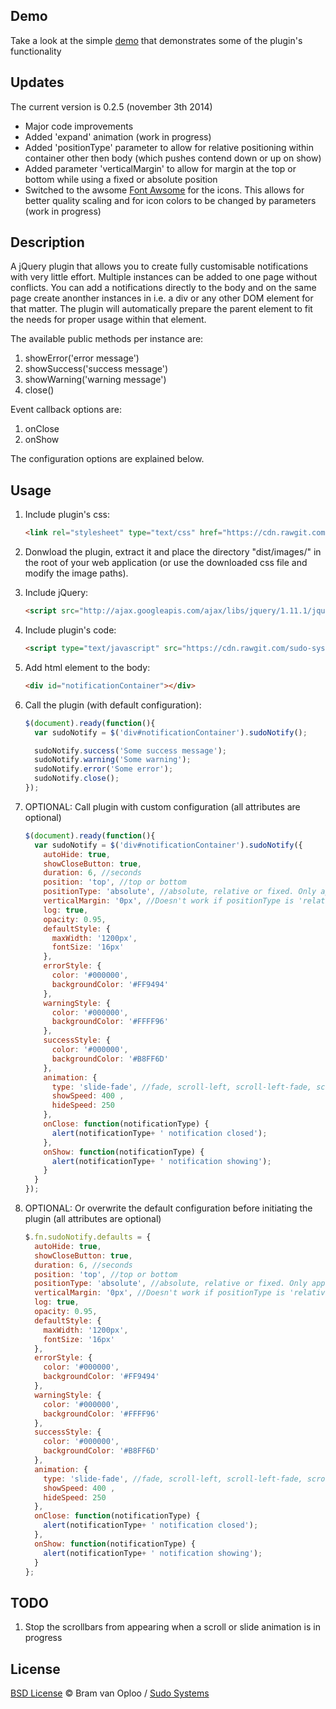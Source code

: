 ## Demo

Take a look at the simple [demo](http://sudo-systems.github.io/jquery-sudo-notify/) that demonstrates some of the plugin's functionality


## Updates

The current version is 0.2.5 (november 3th 2014)

* Major code improvements
* Added 'expand' animation (work in progress)
* Added 'positionType' parameter to allow for relative positioning  within container other then body (which pushes contend down or up on show)
* Added parameter 'verticalMargin' to allow for margin at the top or bottom while using a fixed or absolute position 
* Switched to the awsome [Font Awsome](http://fortawesome.github.io/Font-Awesome/) for the icons. This allows for better quality scaling and for icon colors to be changed by parameters (work in progress)


## Description

A jQuery plugin that allows you to create fully customisable notifications with very little effort.
Multiple instances can be added to one page without conflicts. 
You can add a notifications directly to the body and on the same page create anonther instances in i.e. a div or any other DOM element for that matter.
The plugin will automatically prepare the parent element to fit the needs for proper usage within that element. 

The available public methods per instance are:

1. showError('error message')
2. showSuccess('success message')
3. showWarning('warning message')
4. close()

Event callback options are:

1. onClose
2. onShow

The configuration options are explained below.


## Usage

1. Include plugin's css:

	```html
	<link rel="stylesheet" type="text/css" href="https://cdn.rawgit.com/sudo-systems/jquery-sudo-notify/master/dist/style/jquery.sudo-notify.min.css" />
	```

2. Donwload the plugin, extract it and place the directory "dist/images/" in the root of your web application (or use the downloaded css file and modify the image paths).

3. Include jQuery:

	```html
	<script src="http://ajax.googleapis.com/ajax/libs/jquery/1.11.1/jquery.min.js"></script>
	```

4. Include plugin's code:

	```html
	<script type="text/javascript" src="https://cdn.rawgit.com/sudo-systems/jquery-sudo-notify/master/dist/jquery.sudo-notify.min.js"></script>
	```

5. Add html element to the body:

	```html
	<div id="notificationContainer"></div>
	```

6. Call the plugin (with default configuration):

	```javascript
	$(document).ready(function(){
      var sudoNotify = $('div#notificationContainer').sudoNotify();

      sudoNotify.success('Some success message');
      sudoNotify.warning('Some warning');
      sudoNotify.error('Some error');
      sudoNotify.close();
    });
    ```

7. OPTIONAL: Call plugin with custom configuration (all attributes are optional)

    ```javascript
    $(document).ready(function(){
      var sudoNotify = $('div#notificationContainer').sudoNotify({
        autoHide: true,
        showCloseButton: true,
        duration: 6, //seconds
        position: 'top', //top or bottom
        positionType: 'absolute', //absolute, relative or fixed. Only applies if the elemnt's parent isn't the body. Otherwise it will always be fixed
        verticalMargin: '0px', //Doesn't work if positionType is 'relative'
        log: true,
        opacity: 0.95,
        defaultStyle: {
          maxWidth: '1200px',
          fontSize: '16px'
        },
        errorStyle: {
          color: '#000000',
          backgroundColor: '#FF9494'
        },
        warningStyle: {
          color: '#000000',
          backgroundColor: '#FFFF96'
        },
        successStyle: {
          color: '#000000',
          backgroundColor: '#B8FF6D'
        },
        animation: {
          type: 'slide-fade', //fade, scroll-left, scroll-left-fade, scroll-right, scroll-right-fade, slide, slide-fade or none, expand
          showSpeed: 400 ,
          hideSpeed: 250
        },
        onClose: function(notificationType) {
          alert(notificationType+ ' notification closed');
        },
        onShow: function(notificationType) {
          alert(notificationType+ ' notification showing');
        }
      }
    });
	```

8. OPTIONAL: Or overwrite the default configuration before initiating the plugin (all attributes are optional)

    ```javascript
    $.fn.sudoNotify.defaults = {
      autoHide: true,
      showCloseButton: true,
      duration: 6, //seconds
      position: 'top', //top or bottom
      positionType: 'absolute', //absolute, relative or fixed. Only applies if the elemnt's parent isn't the body. Otherwise it will always be fixed
      verticalMargin: '0px', //Doesn't work if positionType is 'relative'
      log: true,
      opacity: 0.95,
      defaultStyle: {
        maxWidth: '1200px',
        fontSize: '16px'
      },
      errorStyle: {
        color: '#000000',
        backgroundColor: '#FF9494'
      },
      warningStyle: {
        color: '#000000',
        backgroundColor: '#FFFF96'
      },
      successStyle: {
        color: '#000000',
        backgroundColor: '#B8FF6D'
      },
      animation: {
        type: 'slide-fade', //fade, scroll-left, scroll-left-fade, scroll-right, scroll-right-fade, slide, slide-fade or none, expand
        showSpeed: 400 ,
        hideSpeed: 250
      },
      onClose: function(notificationType) {
        alert(notificationType+ ' notification closed');
      },
      onShow: function(notificationType) {
        alert(notificationType+ ' notification showing');
      }
    };
	```

## TODO

1. Stop the scrollbars from appearing when a scroll or slide animation is in progress


## License

[BSD License](http://opensource.org/licenses/BSD-3-Clause) © Bram van Oploo / [Sudo Systems](http://sudo-systems.com)